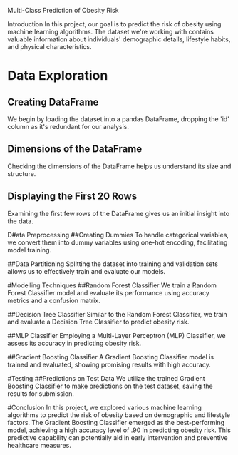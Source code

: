 Multi-Class Prediction of Obesity Risk

Introduction
In this project, our goal is to predict the risk of obesity using machine learning algorithms. The dataset we're working with contains valuable information about individuals' demographic details, lifestyle habits, and physical characteristics.

# Data Exploration
## Creating DataFrame
We begin by loading the dataset into a pandas DataFrame, dropping the 'id' column as it's redundant for our analysis.

## Dimensions of the DataFrame
Checking the dimensions of the DataFrame helps us understand its size and structure.

## Displaying the First 20 Rows
Examining the first few rows of the DataFrame gives us an initial insight into the data.

D#ata Preprocessing
##Creating Dummies
To handle categorical variables, we convert them into dummy variables using one-hot encoding, facilitating model training.

##Data Partitioning
Splitting the dataset into training and validation sets allows us to effectively train and evaluate our models.

#Modelling Techniques
##Random Forest Classifier
We train a Random Forest Classifier model and evaluate its performance using accuracy metrics and a confusion matrix.

##Decision Tree Classifier
Similar to the Random Forest Classifier, we train and evaluate a Decision Tree Classifier to predict obesity risk.

##MLP Classifier
Employing a Multi-Layer Perceptron (MLP) Classifier, we assess its accuracy in predicting obesity risk.

##Gradient Boosting Classifier
A Gradient Boosting Classifier model is trained and evaluated, showing promising results with high accuracy.

#Testing
##Predictions on Test Data
We utilize the trained Gradient Boosting Classifier to make predictions on the test dataset, saving the results for submission.

#Conclusion
In this project, we explored various machine learning algorithms to predict the risk of obesity based on demographic and lifestyle factors. The Gradient Boosting Classifier emerged as the best-performing model, achieving a high accuracy level of .90 in predicting obesity risk. This predictive capability can potentially aid in early intervention and preventive healthcare measures.




